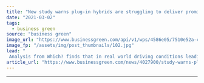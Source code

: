 ```yaml
---
title: "New study warns plug-in hybrids are struggling to deliver promised emissions savings"
date: "2021-03-02"
tags: 
  - business green
source: "business green"
image_url: "https://www.businessgreen.com/api/v1/wps/4586e05/7510e52a-cb54-4dd1-8f7c-46f9710bb496/8/Electric-vehicle-charging-185x114.jpg"
image_fp: "/assets/img/post_thumbnails/102.jpg"
lead: "
 Analysis from Which? finds that in real world driving conditions leading plug-in hybrids burn through much more fuel than advertised ..."
article_url: "https://www.businessgreen.com/news/4027900/study-warns-plug-hybrids-struggling-deliver-promised-emissions-savings"
---
```


---
